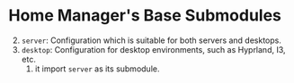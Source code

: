 # Home Manager's Base Submodules

2. `server`: Configuration which is suitable for both servers and desktops.
1. `desktop`: Configuration for desktop environments, such as Hyprland, I3, etc.
    1. it import `server` as its submodule.

